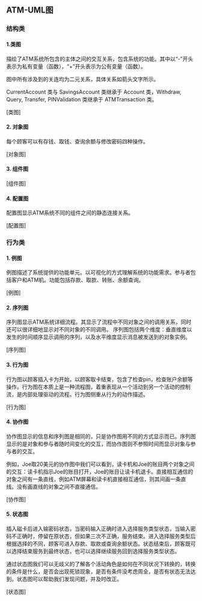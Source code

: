 ## ATM-UML图

### 结构类

#### 1.类图

描绘了ATM系统所包含的主体之间的交互关系，包含系统的功能。其中以“-”开头表示为私有变量（函数），“+”开头表示为公有变量（函数）。

图中所有涉及到的关连均为二元关系，具体关系如箭头文字所示。

CurrentAccount 类与 SavingsAccount 类继承于 Account 类，Withdraw, Query, Transfer, PINValidation 类继承于 ATMTransaction 类。

[类图]

#### 2. 对象图

每个顾客可以有存钱、取钱、查询余额与修改密码四种操作。

[对象图]

#### 3. 组件图

[组件图]



#### 4. 配置图

配置图显示ATM系统不同的组件之间的静态连接关系。

[配置图]

### 行为类

#### 1. 例图

例图描述了系统提供的功能单元。以可视化的方式理解系统的功能需求。参与者包括客户和ATM机。功能包括存款、取款、转账、余额查询。

[例图]

#### 2. 序列图

序列图显示ATM系统详细流程。其显示了流程中不同对象之间的调用关系，同时还可以很详细地显示对不同对象的不同调用。 序列图包括两个维度：垂直维度以发生的时间顺序显示调用的序列，以及水平维度显示消息被发送到的对象实例。

[序列图]

#### 3. 行为图 

行为图以顾客插入卡为开始，以顾客取卡结束，包含了检查pin，检查账户余额等操作。行为图在本质上是一种流程图，着重表现从一个活动到另一个活动的控制流，是内部处理驱动的流程。行为图侧重从行为的动作描述。

[行为图]

#### 4. 协作图

协作图显示的信息和序列图是相同的，只是协作图用不同的方式显示而已。序列图显示的是对象和参与者随时间变化的交互，而协作图则不参照时间而显示对象与参与者的交互。

 例如，Joe取20美元的协作图中我们可以看到，读卡机和Joe的账目两个对象之间的交互：读卡机指示Joe的账目打开，Joe的账目让读卡机退卡。直接相互通信的对象之间有一条直线，例如ATM屏幕和读卡机直接相互通信，则其间画一条直线。没有画直线的对象之间不直接通信。

[协作图]

#### 5. 状态图

插入磁卡后进入输密码状态，当密码输入正确时进入选择服务类型状态，当输入密码不正确时，停留在原状态，但如果三次不正确，服务结束。进入选择服务类型后根据选择的不同，顾客可进入存款、取款或查询余额状态。状态结束后，顾客既可以选择结束服务到最终状态，也可以选择继续服务回到选择服务类型状态。

通过状态图我们可以无歧义的了解各个活动角色是如何在不同状况下转换的，转换的条件是什么，是否会出现死锁现象，是否有条件没考虑周全，是否有状态无法达到。状态图可以帮助我们发现问题，并及时改正。

[状态图]
